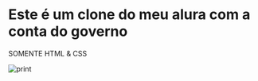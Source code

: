 # Este é um clone do meu alura com a conta do governo

SOMENTE HTML & CSS

![print](https://github.com/dinnaky/cloneAlura/assets/109088305/eed4a7f9-496d-47be-80a6-9c5afbd58d53)
